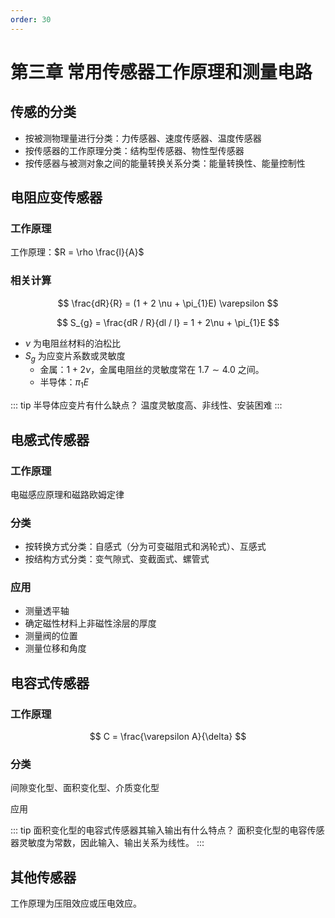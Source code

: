 ```yaml
---
order: 30
---
```


# 第三章 常用传感器工作原理和测量电路

## 传感的分类

- 按被测物理量进行分类：力传感器、速度传感器、温度传感器
- 按传感器的工作原理分类：结构型传感器、物性型传感器
- 按传感器与被测对象之间的能量转换关系分类：能量转换性、能量控制性

## 电阻应变传感器

### 工作原理

工作原理：$R = \rho \frac{l}{A}$

### 相关计算

$$
\frac{dR}{R} = (1 + 2 \nu + \pi_{1}E) \varepsilon
$$

$$
S_{g} = \frac{dR / R}{dl / l} = 1 + 2\nu + \pi_{1}E
$$

- $\nu$ 为电阻丝材料的泊松比
- $S_{g}$ 为应变片系数或灵敏度
	- 金属：$1 + 2\nu$，金属电阻丝的灵敏度常在 $1.7 \sim 4.0$ 之间。
	- 半导体：$\pi_{1}E$

::: tip 半导体应变片有什么缺点？
温度灵敏度高、非线性、安装困难
:::

## 电感式传感器

### 工作原理

电磁感应原理和磁路欧姆定律

### 分类

- 按转换方式分类：自感式（分为可变磁阻式和涡轮式）、互感式
- 按结构方式分类：变气隙式、变截面式、螺管式

### 应用

- 测量透平轴
- 确定磁性材料上非磁性涂层的厚度
- 测量阀的位置
- 测量位移和角度

## 电容式传感器

### 工作原理

$$
C = \frac{\varepsilon A}{\delta}
$$


### 分类

间隙变化型、面积变化型、介质变化型

应用

::: tip 面积变化型的电容式传感器其输入输出有什么特点？
面积变化型的电容传感器灵敏度为常数，因此输入、输出关系为线性。
:::

## 其他传感器

工作原理为压阻效应或压电效应。

